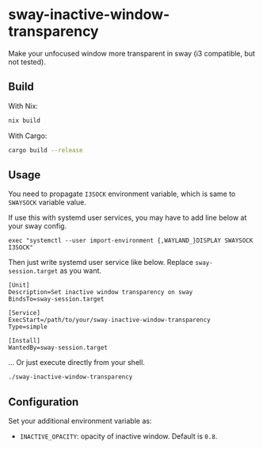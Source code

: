 # sway-inactive-window-transparency

Make your unfocused window more transparent in sway (i3 compatible, but not tested).

## Build

With Nix:
```sh
nix build
```

With Cargo:
```sh
cargo build --release
```

## Usage

You need to propagate `I3SOCK` environment variable, which is same to `SWAYSOCK` variable value.

If use this with systemd user services, you may have to add line below at your sway config.
```
exec "systemctl --user import-environment {,WAYLAND_}DISPLAY SWAYSOCK I3SOCK"
```

Then just write systemd user service like below. Replace `sway-session.target` as you want.
```
[Unit]
Description=Set inactive window transparency on sway
BindsTo=sway-session.target

[Service]
ExecStart=/path/to/your/sway-inactive-window-transparency
Type=simple

[Install]
WantedBy=sway-session.target
```

... Or just execute directly from your shell.
```sh
./sway-inactive-window-transparency
```

## Configuration

Set your additional environment variable as:

* `INACTIVE_OPACITY`: opacity of inactive window. Default is `0.8`.
